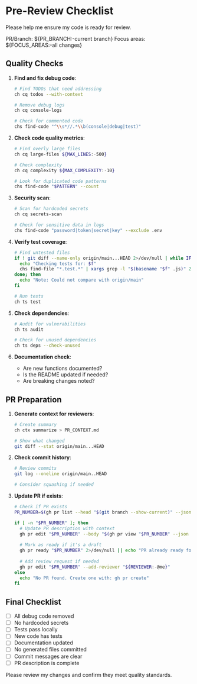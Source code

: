 # Pre-Review Checklist

Please help me ensure my code is ready for review.

PR/Branch: ${PR_BRANCH:-current branch}
Focus areas: ${FOCUS_AREAS:-all changes}

## Quality Checks

1. **Find and fix debug code**:
   ```bash
   # Find TODOs that need addressing
   ch cq todos --with-context
   
   # Remove debug logs
   ch cq console-logs
   
   # Check for commented code
   chs find-code "^\\s*//.*\\b(console|debug|test)" 
   ```

2. **Check code quality metrics**:
   ```bash
   # Find overly large files
   ch cq large-files ${MAX_LINES:-500}
   
   # Check complexity
   ch cq complexity ${MAX_COMPLEXITY:-10}
   
   # Look for duplicated code patterns
   chs find-code "$PATTERN" --count
   ```

3. **Security scan**:
   ```bash
   # Scan for hardcoded secrets
   ch cq secrets-scan
   
   # Check for sensitive data in logs
   chs find-code "password|token|secret|key" --exclude .env
   ```

4. **Verify test coverage**:
   ```bash
   # Find untested files
   if ! git diff --name-only origin/main...HEAD 2>/dev/null | while IFS= read -r f; do
     echo "Checking tests for: $f"
     chs find-file "*.test.*" | xargs grep -l "$(basename "$f" .js)" 2>/dev/null || echo "  No tests found for $f"
   done; then
     echo "Note: Could not compare with origin/main"
   fi
   
   # Run tests
   ch ts test
   ```

5. **Check dependencies**:
   ```bash
   # Audit for vulnerabilities
   ch ts audit
   
   # Check for unused dependencies
   ch ts deps --check-unused
   ```

6. **Documentation check**:
   - Are new functions documented?
   - Is the README updated if needed?
   - Are breaking changes noted?

## PR Preparation

1. **Generate context for reviewers**:
   ```bash
   # Create summary
   ch ctx summarize > PR_CONTEXT.md
   
   # Show what changed
   git diff --stat origin/main...HEAD
   ```

2. **Check commit history**:
   ```bash
   # Review commits
   git log --oneline origin/main..HEAD
   
   # Consider squashing if needed
   ```

3. **Update PR if exists**:
   ```bash
   # Check if PR exists
   PR_NUMBER=$(gh pr list --head "$(git branch --show-current)" --json number -q ".[0].number")
   
   if [ -n "$PR_NUMBER" ]; then
     # Update PR description with context
     gh pr edit "$PR_NUMBER" --body "$(gh pr view "$PR_NUMBER" --json body -q .body)\n\n## Review Context\n\n$(cat PR_CONTEXT.md)"
     
     # Mark as ready if it's a draft
     gh pr ready "$PR_NUMBER" 2>/dev/null || echo "PR already ready for review"
     
     # Add review request if needed
     gh pr edit "$PR_NUMBER" --add-reviewer "${REVIEWER:-@me}"
   else
     echo "No PR found. Create one with: gh pr create"
   fi
   ```

## Final Checklist

- [ ] All debug code removed
- [ ] No hardcoded secrets
- [ ] Tests pass locally
- [ ] New code has tests
- [ ] Documentation updated
- [ ] No generated files committed
- [ ] Commit messages are clear
- [ ] PR description is complete

Please review my changes and confirm they meet quality standards.